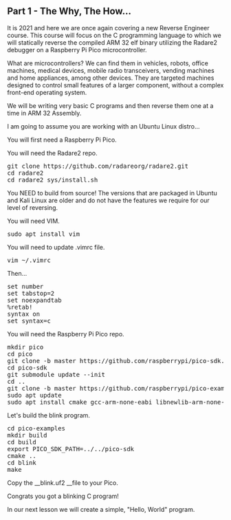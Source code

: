## Part 1 - The Why, The How...

It is 2021 and here we are once again covering a new Reverse Engineer course. This course will focus on the C programming language to which we will statically reverse the compiled ARM 32 elf binary utilizing the Radare2 debugger on a Raspberry Pi Pico microcontroller.

What are microcontrollers? We can find them in vehicles, robots, office machines, medical devices, mobile radio transceivers, vending machines and home appliances, among other devices. They are targeted machines designed to control small features of a larger component, without a complex front-end operating system.

We will be writing very basic C programs and then reverse them one at a time in ARM 32 Assembly.

I am going to assume you are working with an Ubuntu Linux distro...

You will first need a Raspberry Pi Pico.

You will need the Radare2 repo.

<pre spellcheck="false">git clone https://github.com/radareorg/radare2.git
cd radare2
cd radare2&nbsp;sys/install.sh
</pre>

You NEED to build from source! The versions that are packaged in Ubuntu and Kali Linux are older and do not have the features we require for our level of reversing.

You will need VIM.

<pre spellcheck="false">sudo apt install vim
</pre>

You will need to update .vimrc file.

<pre spellcheck="false">vim ~/.vimrc
</pre>

Then...

<pre spellcheck="false">set number
set tabstop=2
set noexpandtab
%retab!
syntax on
set syntax=c&nbsp;&nbsp;
</pre>

You will need the Raspberry Pi Pico repo.

<pre spellcheck="false">mkdir pico
cd pico
git clone -b master https://github.com/raspberrypi/pico-sdk.git
cd pico-sdk
git submodule update --init
cd ..
git clone -b master https://github.com/raspberrypi/pico-examples.git
sudo apt update
sudo apt install cmake gcc-arm-none-eabi libnewlib-arm-none-eabi build-essential&nbsp;
</pre>

Let's build the blink program.

<pre spellcheck="false">cd pico-examples
mkdir build
cd build
export PICO_SDK_PATH=../../pico-sdk
cmake ..
cd blink
make
</pre>

Copy the __blink.uf2 __file to your Pico.

Congrats you got a blinking C program!

In our next lesson we will create a simple, "Hello, World" program.